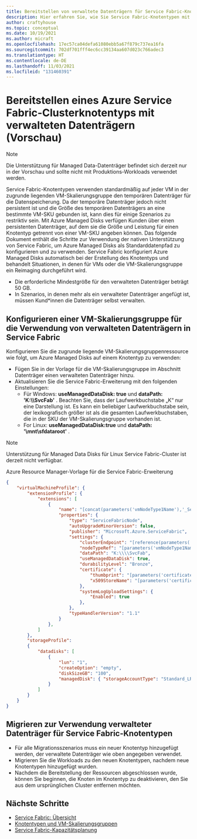 ```yaml
---
title: Bereitstellen von verwaltete Datenträgern für Service Fabric-Knotentypen
description: Hier erfahren Sie, wie Sie Service Fabric-Knotentypen mit angefügten verwalteten Datenträgern erstellen und bereitstellen.
author: craftyhouse
ms.topic: conceptual
ms.date: 10/19/2021
ms.author: micraft
ms.openlocfilehash: 17ec57ca04defa61080ebb5a67f879c737ea16fa
ms.sourcegitcommit: 702df701fff4ec6cc39134aa607d023c766adec3
ms.translationtype: HT
ms.contentlocale: de-DE
ms.lasthandoff: 11/03/2021
ms.locfileid: "131460391"
---
```

# <a name="deploy-an-azure-service-fabric-cluster-node-type-with-managed-data-diskspreview"></a>Bereitstellen eines Azure Service Fabric-Clusterknotentyps mit verwalteten Datenträgern (Vorschau)

>[!NOTE]
> Die Unterstützung für Managed Data-Datenträger befindet sich derzeit nur in der Vorschau und sollte nicht mit Produktions-Workloads verwendet werden.


Service Fabric-Knotentypen verwenden standardmäßig auf jeder VM in der zugrunde liegenden VM-Skalierungsgruppe den temporären Datenträger für die Datenspeicherung. Da der temporäre Datenträger jedoch nicht persistent ist und die Größe des temporären Datenträgers an eine bestimmte VM-SKU gebunden ist, kann dies für einige Szenarios zu restriktiv sein. Mit Azure Managed Disks verfügen Kunden über einen persistenten Datenträger, auf dem sie die Größe und Leistung für einen Knotentyp getrennt von einer VM-SKU angeben können. Das folgende Dokument enthält die Schritte zur Verwendung der nativen Unterstützung von Service Fabric, um Azure Managed Disks als Standarddatenpfad zu konfigurieren und zu verwenden. Service Fabric konfiguriert Azure Managed Disks automatisch bei der Erstellung des Knotentyps und behandelt Situationen, in denen für VMs oder die VM-Skalierungsgruppe ein Reimaging durchgeführt wird.

* Die erforderliche Mindestgröße für den verwalteten Datenträger beträgt 50 GB.
* In Szenarios, in denen mehr als ein verwalteter Datenträger angefügt ist, müssen Kund*innen die Datenträger selbst verwalten.

## <a name="configuring-virtual-machine-scale-set-to-use-managed-data-disks-in-service-fabric"></a>Konfigurieren einer VM-Skalierungsgruppe für die Verwendung von verwalteten Datenträgern in Service Fabric
Konfigurieren Sie die zugrunde liegende VM-Skalierungsgruppenressource wie folgt, um Azure Managed Disks auf einem Knotentyp zu verwenden:

* Fügen Sie in der Vorlage für die VM-Skalierungsgruppe im Abschnitt Datenträger einen verwalteten Datenträger hinzu. 
* Aktualisieren Sie die Service Fabric-Erweiterung mit den folgenden Einstellungen: 
    * Für Windows: **useManagedDataDisk: true** und **dataPath: 'K:\\\\SvcFab'** .  Beachten Sie, dass der Laufwerkbuchstabe „K“ nur eine Darstellung ist. Es kann ein beliebiger Laufwerkbuchstabe sein, der lexikografisch größer ist als die gesamten Laufwerkbuchstaben, die in der SKU der VM-Skalierungsgruppe vorhanden ist.
    * For Linux: **useManagedDataDisk:true** und **dataPath: '\mnt\sfdataroot'** .

>[!NOTE]
> Unterstützung für Managed Data Disks für Linux Service Fabric-Cluster ist derzeit nicht verfügbar.

Azure Resource Manager-Vorlage für die Service Fabric-Erweiterung
```json
{
    "virtualMachineProfile": {
        "extensionProfile": {
            "extensions": [
                {
                    "name": "[concat(parameters('vmNodeType1Name'),'_ServiceFabricNode')]",
                    "properties": {
                        "type": "ServiceFabricNode",
                        "autoUpgradeMinorVersion": false,
                        "publisher": "Microsoft.Azure.ServiceFabric",
                        "settings": {
                            "clusterEndpoint": "[reference(parameters('clusterName')).clusterEndpoint]",
                            "nodeTypeRef": "[parameters('vmNodeType1Name')]",
                            "dataPath": "K:\\\\SvcFab",
                            "useManagedDataDisk": true,
                            "durabilityLevel": "Bronze",
                            "certificate": {
                                "thumbprint": "[parameters('certificateThumbprint')]",
                                "x509StoreName": "[parameters('certificateStoreValue')]"
                            },
                            "systemLogUploadSettings": {
                                "Enabled": true
                            },
                        },
                        "typeHandlerVersion": "1.1"
                    }
                },
            ]
        },
        "storageProfile": 
        {
            "datadisks": [
                {
                    "lun": "1",
                    "createOption": "empty",
                    "diskSizeGB": "100",
                    "managedDisk": { "storageAccountType": "Standard_LRS" }
                }
            ]
        }
    }
}
```

## <a name="migrate-to-using-managed-data-disks-for-service-fabric-node-types"></a>Migrieren zur Verwendung verwalteter Datenträger für Service Fabric-Knotentypen
* Für alle Migrationsszenarios muss ein neuer Knotentyp hinzugefügt werden, der verwaltete Datenträger wie oben angegeben verwendet.
* Migrieren Sie die Workloads zu den neuen Knotentypen, nachdem neue Knotentypen hinzugefügt wurden.
* Nachdem die Bereitstellung der Ressourcen abgeschlossen wurde, können Sie beginnen, die Knoten im Knotentyp zu deaktivieren, den Sie aus dem ursprünglichen Cluster entfernen möchten.

## <a name="next-steps"></a>Nächste Schritte 
* [Service Fabric: Übersicht](service-fabric-reliable-services-introduction.md)
* [Knotentypen und VM-Skalierungsgruppen](service-fabric-cluster-nodetypes.md)
* [Service Fabric-Kapazitätsplanung](service-fabric-best-practices-capacity-scaling.md)

